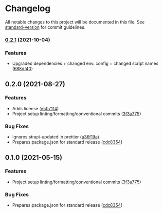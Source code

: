 # Changelog

All notable changes to this project will be documented in this file. See [standard-version](https://github.com/conventional-changelog/standard-version) for commit guidelines.

### [0.2.1](https://github.com/emiketic/emiketic-starter-react-native/compare/v0.2.0...v0.2.1) (2021-10-04)


### Features

* Upgraded dependencies + changed env. config + changed script names ([688df40](https://github.com/emiketic/emiketic-starter-react-native/commit/688df40b287297c4c023cfb13fee3cb2f37948e7))

## 0.2.0 (2021-08-27)


### Features

* Adds license ([e507114](https://github.com/emiketic/emiketic-starter-react-native/commit/e507114b05420ce8f725ff652227194fa6675100))
* Project setup linting/formatting/conventional commits ([3f3a775](https://github.com/emiketic/emiketic-starter-react-native/commit/3f3a7757ec212778ff5ae10e83f4655ca2f9fd57))


### Bug Fixes

* Ignores strapi-updated in prettier ([a36f19a](https://github.com/emiketic/emiketic-starter-react-native/commit/a36f19a45113c3c818eaf89ef2a0ee1372310a25))
* Prepares package.json for standard release ([cdc8354](https://github.com/emiketic/emiketic-starter-react-native/commit/cdc83541e5e09f9fe72e4209b9f520feaff8ff94))

## 0.1.0 (2021-05-15)


### Features

* Project setup linting/formatting/conventional commits ([3f3a775](https://github.com/emiketic/emiketic-starter-react-native/commit/3f3a7757ec212778ff5ae10e83f4655ca2f9fd57))


### Bug Fixes

* Prepares package.json for standard release ([cdc8354](https://github.com/emiketic/emiketic-starter-react-native/commit/cdc83541e5e09f9fe72e4209b9f520feaff8ff94))
